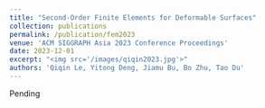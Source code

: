 ```yaml
---
title: "Second-Order Finite Elements for Deformable Surfaces"
collection: publications
permalink: /publication/fem2023 
venue: 'ACM SIGGRAPH Asia 2023 Conference Proceedings'
date: 2023-12-01
excerpt: "<img src='/images/qiqin2023.jpg'>"
authors: 'Qiqin Le, Yitong Deng, Jiamu Bu, Bo Zhu, Tao Du'
--- 
```

Pending